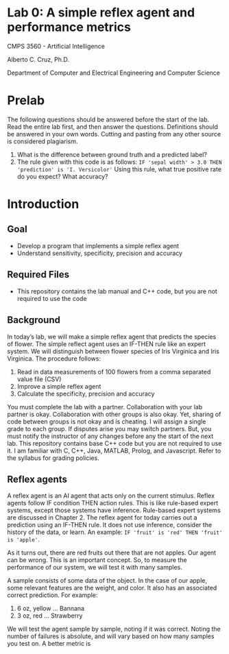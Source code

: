 # Lab 0: A simple reflex agent and performance metrics

CMPS 3560 - Artificial Intelligence

Alberto C. Cruz, Ph.D.

Department of Computer and Electrical Engineering and Computer Science

# Prelab

The following questions should be answered before the start of the lab. Read the entire lab first, and then answer the questions. Definitions should be answered in your own words. Cutting and pasting from any other source is considered plagiarism.

1. What is the difference between ground truth and a predicted label?
1. The rule given with this code is as follows: `IF 'sepal width' > 3.0 THEN 'prediction' is 'I. Versicolor'` Using this rule, what true positive rate do you expect? What accuracy?

# Introduction

## Goal

* Develop a program that implements a simple reflex agent
* Understand sensitivity, specificity, precision and accuracy

## Required Files

* This repository contains the lab manual and C++ code, but you are not required to use the code

## Background


In today’s lab, we will make a simple reflex agent that predicts the species of flower. The simple reflect agent uses an IF-THEN rule like an expert system. We will distinguish between flower species of Iris Virginica and Iris Virginica. The procedure follows:

1. Read in data measurements of 100 flowers from a comma separated value file (CSV)
1. Improve a simple reflex agent
1. Calculate the specificity, precision and accuracy

You must complete the lab with a partner. Collaboration with your lab partner is okay. Collaboration with other groups is also okay. Yet, sharing of code between groups is not okay and is cheating. I will assign a single grade to each group. If disputes arise you may switch partners. But, you must notify the instructor of any changes before any the start of the next lab. This repository contains base C++ code but you are not required to use it. I am familiar with C, C++, Java, MATLAB, Prolog, and Javascript. Refer to the syllabus for grading policies.

## Reflex agents

A reflex agent is an AI agent that acts only on the current stimulus. Reflex agents follow IF condition THEN action rules. This is like rule-based expert systems, except those systems have inference. Rule-based expert systems are discussed in Chapter 2. The reflex agent for today carries out a prediction using an IF-THEN rule. It does not use inference, consider the history of the data, or learn. An example: `IF 'fruit' is 'red' THEN 'fruit' is 'apple'`.  

As it turns out, there are red fruits out there that are not apples. Our agent can be wrong. This is an important concept. So, to measure the performance of our system, we will test it with many samples.

A sample consists of some data of the object. In the case of our apple, some relevant features are the weight, and color. It also has an associated correct prediction. For example:

1. 6 oz, yellow ... Bannana
1. 3 oz, red ... Strawberry

We will test the agent sample by sample, noting if it was correct. Noting the number of failures is absolute, and will vary based on how many samples you test on. A better metric is 
